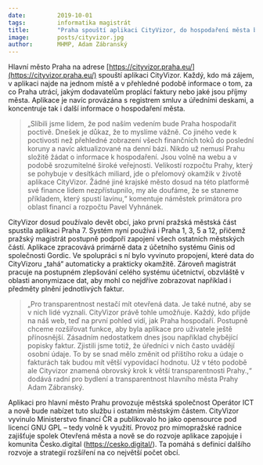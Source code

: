 ```yaml
---
date:         2019-10-01
tags:         informatika magistrát
title:        "Praha spouští aplikaci CityVizor, do hospodaření města bude moci jednoduše nahlížet každý"
image: 	      posts/cityvizor.jpg
author:       MHMP, Adam Zábranský
---
```


Hlavní město Praha na adrese [https://cityvizor.praha.eu/](https://cityvizor.praha.eu/) spouští aplikaci CityVizor. Každý, kdo má zájem, v aplikaci najde na jednom místě a v přehledné podobě informace o tom, za co Praha utrácí, jakým dodavatelům proplácí faktury nebo jaké jsou příjmy města. Aplikace je navíc provázána s registrem smluv a úředními deskami, a koncentruje tak i další informace o hospodaření města.

> „Slíbili jsme lidem, že pod naším vedením bude Praha hospodařit poctivě. Dnešek je důkaz, že to myslíme vážně. Co jiného vede k poctivosti než přehledné zobrazení všech finančních toků do poslední koruny a navíc aktualizované na denní bázi. Nikdo už nemusí Prahu složitě žádat o informace k hospodaření. Jsou volně na webu a v podobě srozumitelné široké veřejnosti. Velikostí rozpočtu Prahy, který se pohybuje v desítkách miliard, jde o přelomový okamžik v životě aplikace CityVizor. Žádné jiné krajské město dosud na této platformě své finance lidem nezpřístupnilo, my ale doufáme, že se staneme příkladem, který spustí lavinu,“ komentuje náměstek primátora pro oblast financí a rozpočtu Pavel Vyhnánek.

CityVizor dosud používalo devět obcí, jako první pražská městská část spustila aplikaci Praha 7. Systém nyní používá i Praha 1, 3, 5 a 12, přičemž pražský magistrát postupně podpoří zapojení všech ostatních městských částí. Aplikace zpracovává primárně data z účetního systému Ginis od společnosti Gordic. Ve spolupráci s ní bylo vyvinuto propojení, které data do CityVizoru „tahá“ automaticky a prakticky okamžitě. Zároveň magistrát pracuje na postupném zlepšování celého systému účetnictví, obzvláště v oblasti anonymizace dat, aby mohl co nejdříve zobrazovat například i předměty plnění jednotlivých faktur.

> „Pro transparentnost nestačí mít otevřená data. Je také nutné, aby se v nich lidé vyznali. CityVizor právě tohle umožňuje. Každý, kdo přijde na náš web, teď na první pohled vidí, jak Praha hospodaří. Postupně chceme rozšiřovat funkce, aby byla aplikace pro uživatele ještě přínosnější. Zásadním nedostatkem dnes jsou například chybějící popisky faktur. Zjistili jsme totiž, že úředníci v nich často uvádějí osobní údaje. To by se snad mělo změnit od příštího roku a údaje o fakturách tak budou mít větší vypovídací hodnotu. Už v této podobě ale Cityvizor znamená obrovský krok k větší transparentnosti Prahy.,“ dodává radní pro bydlení a transparentnost hlavního města Prahy Adam Zábranský.

Aplikaci pro hlavní město Prahu provozuje městská společnost Operátor ICT a nově bude nabízet tuto službu i ostatním městským částem. CityVizor vyvinulo Ministerstvo financí ČR a publikovalo ho jako opensource pod licencí GNU GPL – tedy volně k využití. Provoz pro mimopražské radnice zajišťuje spolek Otevřená města a nově se do rozvoje aplikace zapojuje i komunita Česko.digital (https://cesko.digital/). Ta pomáhá s definicí dalšího rozvoje a strategií rozšíření na co největší počet obcí.

